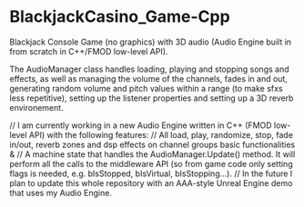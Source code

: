 # BlackjackCasino_Game-Cpp
Blackjack Console Game (no graphics) with 3D audio (Audio Engine built in from scratch in C++/FMOD low-level API).

The AudioManager class handles loading, playing and stopping songs and effects, as well as managing the volume of the channels, fades in and out, generating random volume and pitch values within a range (to make sfxs less repetitive), setting up the listener properties and setting up a 3D reverb environement.



// I am currently working in a new Audio Engine written in C++ (FMOD low-level API) with the following features:
    // All load, play, randomize, stop, fade in/out, reverb zones and dsp effects on channel groups basic functionalities &
    // A machine state that handles the AudioManager.Update() method. It will perform all the calls to the middleware API (so from game code only setting flags is needed, e.g. bIsStopped, bIsVirtual, bIsStopping...).
    // In the future I plan to update this whole repository with an AAA-style Unreal Engine demo that uses my Audio Engine.
